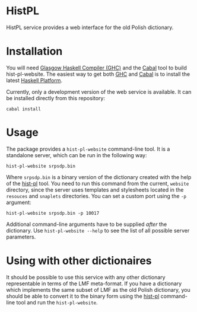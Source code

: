 HistPL
======

HistPL service provides a web interface for the old Polish dictionary.


Installation
============

You will need [Glasgow Haskell Compiler (GHC)][ghc] and the [Cabal][cabal] tool
to build hist-pl-website.  The easiest way to get both [GHC][ghc] and [Cabal][cabal]
is to install the latest [Haskell Platform][haskell-platform].

Currently, only a development version of the web service is available.
It can be installed directly from this repository:

    cabal install


Usage
=====

The package provides a `hist-pl-website` command-line tool.
It is a standalone server, which can be run in the following way:

    hist-pl-website srpsdp.bin

Where `srpsdp.bin` is a binary version of the dictionary created
with the help of the [hist-pl][hist-pl] tool.
You need to run this command from the current, `website` directory,
since the server uses templates and stylesheets located in the
`resouces` and `snaplets` directories.
You can set a custom port using the `-p` argument:

    hist-pl-website srpsdp.bin -p 10017

Additional command-line arguments have to be supplied *after* the
dictionary.
Use `hist-pl-website --help` to see the list of all possible server
parameters.


Using with other dictionaires
=============================

It should be possible to use this service with any other dictionary
representable in terms of the LMF meta-format. 
If you have a dictionary which implements the same subset of LMF
as the old Polish dictionary, you should be able to convert it to
the binary form using the [hist-pl][hist-pl] command-line tool
and run the `hist-pl-website`.


[ghc]: http://www.haskell.org/ghc "Glasgow Haskell Compiler"
[cabal]: http://www.haskell.org/cabal "Cabal"
[haskell-platform]: http://www.haskell.org/platform "Haskell Platform"
[hist-pl]: https://github.com/kawu/hist-pl/tree/master/umbrella#hist-pl "hist-pl"
